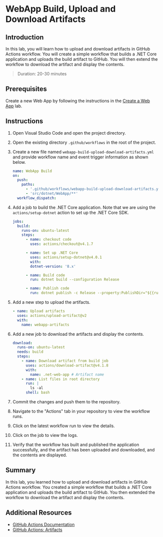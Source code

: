# WebApp Build, Upload and Download Artifacts

## Introduction

In this lab, you will learn how to upload and download artifacts in GitHub Actions workflow. You will create a simple workflow that builds a .NET Core application and uploads the build artifact to GitHub. You will then extend the workflow to download the artifact and display the contents.

> Duration: 20-30 minutes

## Prerequisites

Create a new Web App by following the instructions in the [Create a Web App](./create-aspnet-webapp.md) lab.

## Instructions

1. Open Visual Studio Code and open the project directory.

2. Open the existing directory `.github/workflows` in the root of the project.

3. Create a new file named `webapp-build-upload-download-artifacts.yml` and provide workflow name and event trigger information as shown below.

   ```yaml
   name: WebApp Build
   on:
     push:
       paths:
         - '.github/workflows/webapp-build-upload-download-artifacts.yml'
         - 'src/dotnet/WebApp/**'
     workflow_dispatch:
   ```

4. Add a job to build the .NET Core application. Note that we are using the `actions/setup-dotnet` action to set up the .NET Core SDK.

   ```yaml
   jobs:
     build:
       runs-on: ubuntu-latest
       steps:
         - name: checkout code
           uses: actions/checkout@v4.1.7

         - name: Set up .NET Core
           uses: actions/setup-dotnet@v4.0.1
           with:
           dotnet-version: '8.x'

         - name: Build code
           run: dotnet build --configuration Release

         - name: Publish code
           run: dotnet publish -c Release --property:PublishDir="${{runner.temp}}/webapp"
   ```

5. Add a new step to upload the artifacts.

   ```yaml
   - name: Upload artifacts
     uses: actions/upload-artifact@v2
     with:
       name: webapp-artifacts
   ```

6. Add a new job to download the artifacts and display the contents.

   ```yaml
   download:
     runs-on: ubuntu-latest
     needs: build
     steps:
       - name: Download artifact from build job
         uses: actions/download-artifact@v4.1.8
         with:
           name: .net-web-app # Artifact name
       - name: List files in root directory
         run: |
           ls -al
         shell: bash
   ```

7. Commit the changes and push them to the repository.

8. Navigate to the "Actions" tab in your repository to view the workflow runs.

9. Click on the latest workflow run to view the details.

10. Click on the job to view the logs.

11. Verify that the workflow has built and published the application successfully, and the artifact has been uploaded and downloaded, and the contents are displayed.

## Summary

In this lab, you learned how to upload and download artifacts in GitHub Actions workflow. You created a simple workflow that builds a .NET Core application and uploads the build artifact to GitHub. You then extended the workflow to download the artifact and display the contents.

## Additional Resources

- [GitHub Actions Documentation](https://docs.github.com/en/actions)
- [GitHub Actions: Artifacts](https://docs.github.com/en/actions/guides/storing-workflow-data-as-artifacts)
